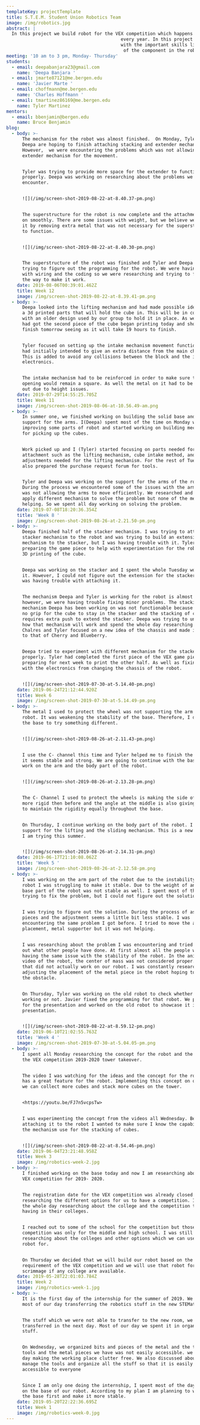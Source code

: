 ```yaml
---
templateKey: projectTemplate
title: S.T.E.M. Student Union Robotics Team
image: /img/robotics.jpg
abstract: |
  In this project we build robot for the VEX competition which happens 
                                           every year. In this project all the members get to understand and work 
                                           with the important skills like 3D designing, programming, assembling                              
                                            of the component in the robot and many more.
meeting: '10 am to 3 pm, Monday- Thursday'
students:
  - email: deepabanjara23@gmail.com
    name: 'Deepa Banjara '
  - email: jmarte87121@me.bergen.edu
    name: 'Javier Marte '
  - email: choffmann@me.bergen.edu
    name: 'Charles Hoffmann '
  - email: tmartinez86169@me.bergen.edu
    name: Tyler Martinez
mentors:
  - email: bbenjamin@bergen.edu
    name: Bruce Benjamin
blog:
  - body: >-
      The mechanism for the robot was almost finished.  On Monday, Tyler and
      Deepa are hoping to finish attaching stacking and extender mechanism.
      However,  we were encountering the problems which was not allowing the
      extender mechanism for the movement.


      Tyler was trying to provide more space for the extender to function
      properly. Deepa was working on researching about the problems we
      encounter. 


      ![](/img/screen-shot-2019-08-22-at-8.40.37-pm.png)


      The superstructure for the robot is now complete and the attachment went
      on smoothly. There are some issues with weight, but we believe we resolved
      it by removing extra metal that was not necessary for the superstructure
      to function.


      ![](/img/screen-shot-2019-08-22-at-8.40.30-pm.png)


      The superstructure of the robot was finished and Tyler and Deepa was
      trying to figure out the programming for the robot. We were having trouble
      with wiring and the coding so we were researching and trying to figure out
      the way to make it work.
    date: 2019-08-06T00:39:01.462Z
    title: Week 12
    image: /img/screen-shot-2019-08-22-at-8.39.41-pm.png
  - body: >-
      Deepa looked into the lifting mechanism and had made possible ideas to use
      a 3d printed parts that will hold the cube in. This will be in combination
      with an older design used by our group to hold it in place. As well Tyler
      had got the second piece of the cube began printing today and should
      finish tomorrow seeing as it will take 19 hours to finish.


      Tyler focused on setting up the intake mechanism movement function that we
      had initially intended to give an extra distance from the main chassis.
      This is added to avoid any collisions between the block and the interior
      electronics. 


      The intake mechanism had to be reinforced in order to make sure the
      opening would remain a square. As well the metal on it had to be switched
      out due to height issues.
    date: 2019-07-29T14:55:25.705Z
    title: Week 11
    image: /img/screen-shot-2019-08-06-at-10.56.49-am.png
  - body: >-
      In summer one, we finished working on building the solid base and the
      support for the arms. I(Deepa) spent most of the time on Monday working on
      improving some parts of robot and started working on building mechanism
      for picking up the cubes.


      Work picked up and I (Tyler) started focusing on parts needed for future
      attachment such as the lifting mechanism, cube intake method, and
      adjustments needed for the lifting mechanism. For the rest of Tuesday I 
      also prepared the purchase request forum for tools.


      Tyler and Deepa was working on the support for the arms of the robot.
      During the process we encountered some of the issues with the arms which
      was not allowing the arms to move efficiently. We researched and try to
      apply different mechanism to solve the problem but none of the method was
      helping. So we spent all day working on solving the problem.
    date: 2019-07-08T18:20:36.354Z
    title: 'Week 8 '
    image: /img/screen-shot-2019-08-26-at-2.21.50-pm.png
  - body: >-
      Deepa finished half of the stacker mechanism. I was trying to attach the
      stacker mechanism to the robot and was trying to build an extension
      mechanism to the stacker, but I was having trouble with it. Tyler worked
      preparing the game piece to help with experimentation for the robot with
      3D printing of the cube.


      Deepa was working on the stacker and I spent the whole Tuesday working on
      it. However, I could not figure out the extension for the stacker and I
      was having trouble with attaching it. 


      The mechanism Deepa and Tyler is working for the robot is almost done
      however, we were having trouble fixing minor problems. The stacking
      mechanism Deepa has been working on was not functionable because there was
      no grip for the cube to stay in the stacker and the stacking of cube
      requires extra push to extend the stacker. Deepa was trying to understand
      how that mechanism will work and spend the whole day researching. As well
      Chalres and Tyler focused on a new idea of the chassis and made it similar
      to that of Cherry and Blueberry.


      Deepa tried to experiment with different mechanism for the stacker to work
      properly. Tyler had completed the first piece of the VEX game piece and is
      preparing for next week to print the other half. As well as fixing issues
      with the electronics from changing the chassis of the robot.


      ![](/img/screen-shot-2019-07-30-at-5.14.40-pm.png)
    date: 2019-06-24T21:12:44.920Z
    title: Week 6
    image: /img/screen-shot-2019-07-30-at-5.14.49-pm.png
  - body: >-
      The metal I used to protect the wheel was not supporting the arm of the
      robot. It was weakening the stability of the base. Therefore, I dismantle
      the base to try something different.


      ![](/img/screen-shot-2019-08-26-at-2.11.43-pm.png)


      I use the C- channel this time and Tyler helped me to finish the base and
      it seems stable and strong. We are going to continue with the base and
      work on the arm and the body part of the robot.


      ![](/img/screen-shot-2019-08-26-at-2.13.28-pm.png)


      The C- Channel I used to protect the wheels is making the side of the base
      more rigid then before and the angle at the middle is also giving support
      to maintain the rigidity equally throughout the base.


      On Thursday, I continue working on the body part of the robot. I build the
      support for the lifting and the sliding mechanism. This is a new mechanism
      I am trying this summer. 


      ![](/img/screen-shot-2019-08-26-at-2.14.31-pm.png)
    date: 2019-06-17T21:10:08.062Z
    title: 'Week 5 '
    image: /img/screen-shot-2019-08-26-at-2.12.58-pm.png
  - body: >-
      I was working on the arm part of the robot due to the instability of the
      robot I was struggling to make it stable. Due to the weight of an arm the
      base part of the robot was not stable as well. I spent most of the day
      trying to fix the problem, but I could not figure out the solutions.   


      I was trying to figure out the solution. During the process of assembling
      pieces and the adjustment seems a little bit less stable. I was
      encountering the same problem I got before. I tried to move the axel
      placement, metal supporter but it was not helping.  


      I was researching about the problem I was encountering and tried to find
      out what other people have done. At first almost all the people were
      having the same issue with the stability of the robot. In the animated
      video of the robot, the center of mass was not considered proper. However,
      that did not actually work on our robot. I was constantly researching and
      adjusting the placement of the metal piece in the robot hoping to solve
      the obstacle. 


      On Thursday, Tyler was working on the old robot to check whether it was
      working or not. Javier fixed the programming for that robot. We prepared
      for the presentation and worked on the old robot to showcase it in the
      presentation.


      ![](/img/screen-shot-2019-08-22-at-8.59.12-pm.png)
    date: 2019-06-10T21:02:55.763Z
    title: 'Week 4 '
    image: /img/screen-shot-2019-07-30-at-5.04.05-pm.png
  - body: >-
      I spent all Monday researching the concept for the robot and the rules for
      the VEX competition 2019-2020 tower takeover.


      The video I was watching for the ideas and the concept for the robot, it
      has a great feature for the robot. Implementing this concept on our robot
      we can collect more cubes and stack more cubes on the tower.


      <https://youtu.be/FJ7n5vcpsTw>


      I was experimenting the concept from the videos all Wednesday. Before
      attaching it to the robot I wanted to make sure I know the capabilities of
      the mechanism use for the stacking of cubes.


      ![](/img/screen-shot-2019-08-22-at-8.54.46-pm.png)
    date: 2019-06-04T23:21:48.958Z
    title: Week 3
    image: /img/robotics-week-2.jpg
  - body: >-
      I finished working on the base today and now I am researching about the
      VEX competition for 2019- 2020. 


      The registration date for the VEX competition was already closed. I was
      researching the different options for us to have a competition. I spent
      the whole day researching about the college and the competition they are
      having in their colleges.


      I reached out to some of the school for the competition but those
      competition was only for the middle and high school. I was still
      researching about the colleges and other options which we can use our
      robot for.


      On Thursday we decided that we will build our robot based on the
      requirement of the VEX competition and we will use that robot for the
      scrimmage if any college are available.
    date: 2019-05-28T22:01:03.784Z
    title: Week 2
    image: /img/robotics-week-1.jpg
  - body: >-
      It is the first day of the internship for the summer of 2019. We spent
      most of our day transferring the robotics stuff in the new STEMatics room.


      The stuff which we were not able to transfer to the new room, we
      transferred in the next day. Most of our day we spent it in organizing the
      stuff.


      On Wednesday, we organized bits and pieces of the metal and the tools. The
      tools and the metal pieces we have was not easily accessible. we spent the
      day making the working place clutter free. We also discussed about how to
      manage the tools and organize all the stuff so that it is easily
      accessible to everyone


      Since I am only one doing the internship, I spent most of the day working
      on the base of our robot. According to my plan I am planning to work on
      the base first and make it more stable.
    date: 2019-05-20T22:22:36.695Z
    title: Week 1
    image: /img/robotics-week-0.jpg
---
```


